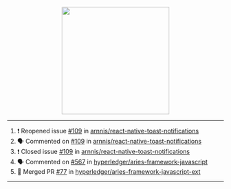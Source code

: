 <p align="center">
<img src="https://user-images.githubusercontent.com/61358536/126118557-75ac74a7-4655-4289-9a8d-e536322b7423.png" height="250" width="250"/>
</p>

---

<!--START_SECTION:activity-->
1. ❗️ Reopened issue [#109](https://github.com/arnnis/react-native-toast-notifications/issues/109) in [arnnis/react-native-toast-notifications](https://github.com/arnnis/react-native-toast-notifications)
2. 🗣 Commented on [#109](https://github.com/arnnis/react-native-toast-notifications/issues/109) in [arnnis/react-native-toast-notifications](https://github.com/arnnis/react-native-toast-notifications)
3. ❗️ Closed issue [#109](https://github.com/arnnis/react-native-toast-notifications/issues/109) in [arnnis/react-native-toast-notifications](https://github.com/arnnis/react-native-toast-notifications)
4. 🗣 Commented on [#567](https://github.com/hyperledger/aries-framework-javascript/issues/567) in [hyperledger/aries-framework-javascript](https://github.com/hyperledger/aries-framework-javascript)
5. 🎉 Merged PR [#77](https://github.com/hyperledger/aries-framework-javascript-ext/pull/77) in [hyperledger/aries-framework-javascript-ext](https://github.com/hyperledger/aries-framework-javascript-ext)
<!--END_SECTION:activity-->

---
